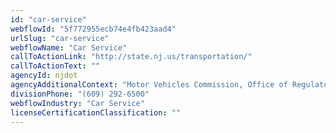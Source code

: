 ```yaml
---
id: "car-service"
webflowId: "5f772955ecb74e4fb423aad4"
urlSlug: "car-service"
webflowName: "Car Service"
callToActionLink: "http://state.nj.us/transportation/"
callToActionText: ""
agencyId: njdot
agencyAdditionalContext: "Motor Vehicles Commission, Office of Regulatory Affairs"
divisionPhone: "(609) 292-6500"
webflowIndustry: "Car Service"
licenseCertificationClassification: ""
---
```

